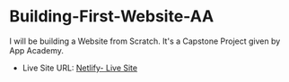 # Building-First-Website-AA
I will be building a Website from Scratch.
It's a Capstone Project given by App Academy.

- Live Site URL: [Netlify- Live Site](https://cafehousemdp.netlify.app/)
